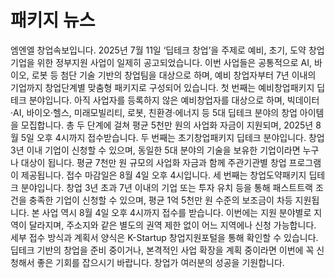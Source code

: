 # 패키지 뉴스
엠엔엘 창업속보입니다.
2025년 7월 11일 ‘딥테크 창업’을 주제로 예비, 초기, 도약 창업기업을 위한 정부지원 사업이 일제히 공고되었습니다.
이번 사업들은 공통적으로 AI, 바이오, 로봇 등 첨단 기술 기반의 창업팀을 대상으로 하며, 예비 창업자부터 7년 이내의 기업까지 창업단계별 맞춤형 패키지로 구성되어 있습니다. 
첫 번째는 예비창업패키지 딥테크 분야입니다. 아직 사업자를 등록하지 않은 예비창업자를 대상으로 하며, 빅데이터·AI, 바이오·헬스, 미래모빌리티, 로봇, 친환경·에너지 등 5대 딥테크 분야의 창업 아이템을 모집합니다. 총 두 단계에 걸쳐 평균 5천만 원의 사업화 자금이 지원되며, 2025년 8월 5일 오후 4시까지 접수받습니다.
두 번째는 초기창업패키지 딥테크 분야입니다. 창업 3년 이내 기업이 신청할 수 있으며, 동일한 5대 분야의 기술을 보유한 기업이라면 누구나 대상이 됩니다. 평균 7천만 원 규모의 사업화 자금과 함께 주관기관별 창업 프로그램이 제공됩니다. 접수 마감일은 8월 4일 오후 4시입니다.
세 번째는 창업도약패키지 딥테크 분야입니다. 창업 3년 초과 7년 이내의 기업 또는 투자 유치 등을 통해 패스트트랙 조건을 충족한 기업이 신청할 수 있으며, 평균 1억 5천만 원 수준의 보조금이 차등 지원됩니다. 본 사업 역시 8월 4일 오후 4시까지 접수를 받습니다.
이번에는 지원 분야별로 지역이 달라지며, 주소지와 같은 별도의 권역 제한 없이 어느 지역에나 신청 가능합니다. 세부 접수 방식과 계획서 양식은 K-Startup 창업지원포털을 통해 확인할 수 있습니다. 딥테크 기반의 창업을 준비 중이거나, 본격적인 사업 확장을 계획 중이라면 이번에 꼭 신청해서 좋은 기회를 잡으시기 바랍니다.
창업가 여러분의 성공을 기원합니다.
